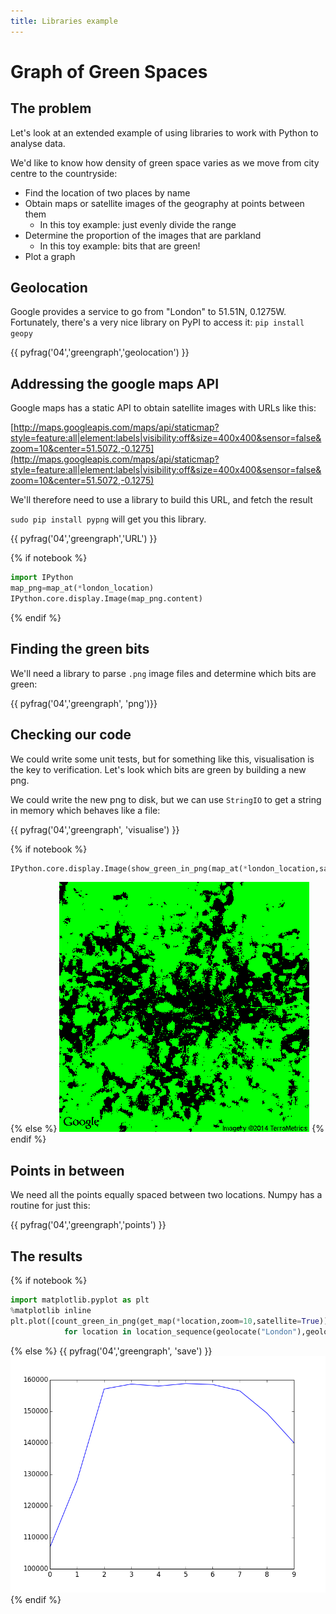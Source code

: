```yaml
---
title: Libraries example
---
```


Graph of Green Spaces
=====================

The problem
-----------

Let's look at an extended example of using libraries to work with Python to analyse data.

We'd like to know how density of green space varies as we move from city centre to the countryside:

* Find the location of two places by name
* Obtain maps or satellite images of the geography at points between them
    * In this toy example: just evenly divide the range
* Determine the proportion of the images that are parkland
    * In this toy example: bits that are green!
* Plot a graph

Geolocation
-----------

Google provides a service to go from "London" to 51.51N, 0.1275W. Fortunately, there's a very nice library
on PyPI to access it: `pip install geopy`

{{ pyfrag('04','greengraph','geolocation') }}

Addressing the google maps API
------------------------------

Google maps has a static API to obtain satellite images with URLs like this:

[http://maps.googleapis.com/maps/api/staticmap?style=feature:all|element:labels|visibility:off&size=400x400&sensor=false&zoom=10&center=51.5072,-0.1275](http://maps.googleapis.com/maps/api/staticmap?style=feature:all|element:labels|visibility:off&size=400x400&sensor=false&zoom=10&center=51.5072,-0.1275)

We'll therefore need to use a library to build this URL, and fetch the result

`sudo pip install pypng` will get you this library.

{{ pyfrag('04','greengraph','URL') }}

{% if notebook %}
```python
import IPython
map_png=map_at(*london_location)
IPython.core.display.Image(map_png.content)
```
{% endif %}

Finding the green bits
----------------------

We'll need a library to parse `.png` image files and determine which bits are green:

{{ pyfrag('04','greengraph', 'png')}}

Checking our code
-----------------

We could write some unit tests, but for something like this, visualisation is the key to
verification. Let's look which bits are green by building a new png.

We could write the new png to disk, but we can use `StringIO` to get a string in memory which
behaves like a file:

{{ pyfrag('04','greengraph', 'visualise') }}

{% if notebook %}
```python
IPython.core.display.Image(show_green_in_png(map_at(*london_location,satellite=True)))
```
{% else %}
![The green bits of London](session04/python/green.png)
{% endif %}

Points in between
-----------------

We need all the points equally spaced between two locations.
Numpy has a routine for just this:

{{ pyfrag('04','greengraph','points') }}

The results
-----------

{% if notebook %}
``` python
import matplotlib.pyplot as plt
%matplotlib inline
plt.plot([count_green_in_png(get_map(*location,zoom=10,satellite=True))
            for location in location_sequence(geolocate("London"),geolocate("Birmingham"),10)])
```
{% else %}
{{ pyfrag('04','greengraph', 'save') }}
![The density of green space between London and Birmingham](session04/python/greengraph.png)
{% endif %}


